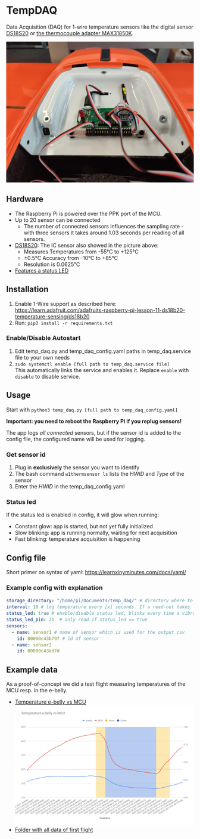 # TempDAQ
Data Acquisition (DAQ) for 1-wire temperature sensors like the digital sensor [DS18S20](https://www.adafruit.com/product/374) or [the thermocouple adapter MAX31850K](https://www.adafruit.com/product/1727).

![tempdaq](docs/tempdaq.jpg)

## Hardware
- The Raspberry Pi is powered over the PPK port of the MCU.
- Up to 20 sensor can be connected 
    - The number of connected sensors influences the sampling rate - with three sensors it takes around 1.03 seconds per reading of all sensors.
- [DS18S20](https://www.adafruit.com/product/374): The IC sensor also showed in the picture above:
    - Measures Temperatures from -55°C to +125°C
    - ±0.5°C Accuracy from -10°C to +85°C
    - Resolution is 0.0625°C
- [Features a status LED](#status-led)

## Installation
1. Enable 1-Wire support as described here: https://learn.adafruit.com/adafruits-raspberry-pi-lesson-11-ds18b20-temperature-sensing/ds18b20
2. Run: `pip3 install -r requirements.txt`

### Enable/Disable Autostart
1. Edit temp_daq.py and temp_daq_config.yaml paths in temp_daq.service file to your own needs 
2. `sudo systemctl enable [full path to temp_daq.service file]`    
    This automatically links the service and enables it. Replace `enable` with `disable` to disable service.

## Usage
Start with `python3 temp_daq.py [full path to temp_daq_config.yaml]`

**Important: you need to reboot the Raspberry Pi if you replug sensors!**

The app logs _all connected_ sensors, but if the sensor id is added to the config file, 
the configured name will be used for logging. 

### Get sensor id
1. Plug in **exclusively** the sensor you want to identify
2. The bash command `w1thermsensor ls` lists the _HWID_ and _Type_ of the sensor
3. Enter the _HWID_ in the temp_daq_config.yaml

### Status led
If the status led is enabled in config, it will glow when running:
- Constant glow: app is started, but not yet fully initialized
- Slow blinking: app is running normally, waiting for next acquisition
- Fast blinking: temperature acquisition is happening

## Config file
Short primer on syntax of yaml: https://learnxinyminutes.com/docs/yaml/

### Example config with explanation
```yaml
storage_directory: "/home/pi/Documents/temp_daq/" # directory where to put output csv files
interval: 10 # log temperature every [x] seconds. If a read-out takes longer as the interval time, the next read-out will be skipped.
status_led: true # enable/disable status led, blinks every time a vibration file is written
status_led_pin: 21  # only read if status_led == true
sensors: 
  - name: sensor1 # name of sensor which is used for the output csv
    id: 00000c43b797 # id of sensor
  - name: sensor2
    id: 00000c43ed7d
```

## Example data
As a proof-of-concept we did a test flight measuring temperatures of the  MCU resp. in the e-belly.
- [Temperature e-belly vs MCU](https://docs.google.com/spreadsheets/d/1u8N9WZgxBrVcGJ0SZjTfflWO0SOIAV3tWEv-M_jq3uE/edit?usp=sharing) \
    ![Chart of temperature](docs/temperature_ebelly_MCU.png)
- [Folder with all data of first flight](https://drive.google.com/drive/folders/1a1Df1DNR1_Gn_nhkBvp-iGeVIf7CkiSz?usp=sharing)
